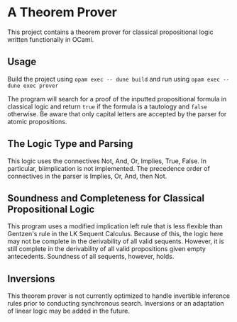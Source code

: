 # A Theorem Prover
This project contains a theorem prover for classical propositional logic written functionally in OCaml.

## Usage
Build the project using ```opam exec -- dune build``` and run using ```opam exec -- dune exec prover```

The program will search for a proof of the inputted propositional formula in classical logic and return ```true``` if the formula is a tautology and ```false``` otherwise. Be aware that only capital letters are accepted by the parser for atomic propositions.

## The Logic Type and Parsing
This logic uses the connectives Not, And, Or, Implies, True, False. In particular, biimplication is not implemented. The precedence order of connectives in the parser is Implies, Or, And, then Not.

## Soundness and Completeness for Classical Propositional Logic
This program uses a modified implication left rule that is less flexible than Gentzen's rule in the LK Sequent Calculus. Because of this, the logic here may not be complete in the derivability of all valid sequents. However, it is still complete in the derivability of all valid propositions given empty antecedents. Soundness of all sequents, however, holds.

## Inversions
This theorem prover is not currently optimized to handle invertible inference rules prior to conducting synchronous search. Inversions or an adaptation of linear logic may be added in the future.

